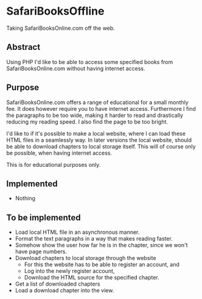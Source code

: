 # SafariBooksOffline
Taking SafariBooksOnline.com off the web.

## Abstract
Using PHP I'd like to be able to access some specified books from SafariBooksOnline.com without having internet access.

## Purpose
SafariBooksOnline.com offers a range of educational for a small monthly fee. It does however require you to have internet access.
Furthermore I find the paragraphs to be too wide, making it harder to read and drastically reducing my reading speed. I also find the page to be too bright.

I'd like to if it's possible to make a local website, where I can load these HTML files in a seamlessly way.
In later versions the local website, should be able to download chapters to local storage itself. This will of course only be possible, when having internet access.

This is for educational purposes only.

## Implemented
* Nothing

## To be implemented
* Load local HTML file in an asynchronous manner.
* Format the text paragraphs in a way that makes reading faster.
* Somehow show the user how far he is in the chapter, since we won't have page numbers.
* Download chapters to local storage through the website
  * For this the website has to be able to register an account, and
  * Log into the newly register account,
  * Download the HTML source for the specified chapter.
* Get a list of downloaded chapters
* Load a download chapter into the view.